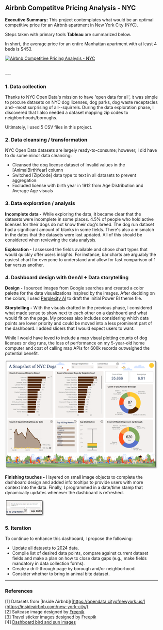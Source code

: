 ## Airbnb Competitve Pricing Analysis - NYC

**Executive Summary:** This project contemplates what would be an optimal competitive price for an Airbnb apartment in New York City (NYC).

Steps taken with primary tools **Tableau** are summarized below.

In short, the average price for an entire Manhattan apartment with at least 4 beds is $453.  

<div class='tableauPlaceholder' id='viz1728954311504' style='position: relative'><noscript><a href='#'><img alt='Airbnb Competitive Pricing Analysis - NYC ' src='https:&#47;&#47;public.tableau.com&#47;static&#47;images&#47;Ai&#47;AirbnbCompetitivePricingAnalysis-NYC&#47;AirbnbCompetitivePricingAnalysis&#47;1_rss.png' style='border: none' /></a></noscript><object class='tableauViz'  style='display:none;'><param name='host_url' value='https%3A%2F%2Fpublic.tableau.com%2F' /> <param name='embed_code_version' value='3' /> <param name='site_root' value='' /><param name='name' value='AirbnbCompetitivePricingAnalysis-NYC&#47;AirbnbCompetitivePricingAnalysis' /><param name='tabs' value='no' /><param name='toolbar' value='yes' /><param name='static_image' value='https:&#47;&#47;public.tableau.com&#47;static&#47;images&#47;Ai&#47;AirbnbCompetitivePricingAnalysis-NYC&#47;AirbnbCompetitivePricingAnalysis&#47;1.png' /> <param name='animate_transition' value='yes' /><param name='display_static_image' value='yes' /><param name='display_spinner' value='yes' /><param name='display_overlay' value='yes' /><param name='display_count' value='yes' /><param name='language' value='en-US' /><param name='filter' value='publish=yes' /></object></div>

<br>
<br>
---

### 1. Data collection

Thanks to NYC Open Data's mission to have 'open data for all', it was simple to procure datasets on NYC dog licenses, dog parks, dog waste receptacles and--most surprising of all--squirrels.  During the data exploration phase, I discovered that I also needed a dataset mapping zip codes to neighborhoods/boroughs.  

Ultimately, I used 5 CSV files in this project.

### 2. Data cleansing / transformation

NYC Open Data datasets are largely ready-to-consume; however, I did have to do some minor data cleansing:
- Cleansed the dog license dataset of invalid values in the [AnimalBirthYear] column
- Switched [ZipCode] data type to text in all datasets to prevent aggregation
- Excluded license with birth year in 1912 from Age Distribution and Average Age visuals

### 3. Data exploration / analysis

**Incomplete data -** While exploring the data, it became clear that the datasets were incomplete in some places. 4.5% of people who hold active licenses for their dogs do not know their dog's breed.  The dog run dataset had a significant amount of blanks in some fields.  There's also a mismatch in the dates that the datasets were last updated.  All of this should be considered when reviewing the data analysis.

**Exploration -** I assessed the fields available and chose chart types that would quickly offer users insights.  For instance, bar charts are arguably the easiest chart for everyone to understand and allow for fast comparison of 1 bar versus another.

### 4. Dashboard design with GenAI + Data storytelling

**Design -** I sourced images from Google searches and created a color palette for the data visualizations inspired by the images.  After deciding on the colors, I used [Perplexity AI](https://www.perplexity.ai/) to draft the initial Power BI theme file.

**Storytelling -** With the visuals drafted in the previous phase, I considered what made sense to show next to each other on a dashboard and what would fit on the page.  My process also includes considering which data points are lower priority and could be moved into a less prominent part of the dashboard.  I added slicers that I would expect users to want.

While I would have loved to include a map visual plotting counts of dog licenses or dog runs, the loss of performance on my 5-year-old home computer and cost of calling map APIs for 600k records outweighed the potential benefit.

<img src="images/nycdogsscreenshot.png?raw=true"/>

**Finishing touches -** I layered on small image objects to complete the dashboard design and added info tooltips to provide users with more context into the data.  Finally, I programmed in a date/time stamp that dynamically updates whenever the dashboard is refreshed.

<img src="images/infotooltipscreenshot.png?raw=true"/>

### 5. Iteration

To continue to enhance this dashboard, I propose the following:
- Update all datasets to 2024 data.
- Compile list of desired data points, compare against current dataset fields and make a plan on how to close data gaps (e.g., make fields mandatory in data collection forms).
- Create a drill-through page by borough and/or neighborhood.
- Consider whether to bring in animal bite dataset.

---

### References

[1] Datasets from [Inside Airbnb]([https://opendata.cityofnewyork.us/](https://insideairbnb.com/new-york-city/)
<br>[2] Suitcase image designed by [Freepik](https://github.com/user-attachments/assets/516b6759-d6d8-41e2-a0d6-f87a09904269)
<br>[3] Travel sticker images designed by [Freepik](https://www.freepik.com/free-vector/travel-sticker-set_3731900.htm#fromView=search&page=1&position=4&uuid=906bbde3-dffe-47f5-9a5c-3209741d8b38)
<br>[4] [Dashboard bird and sun images](https://designstripe.com/search/assets?style=cheerful)
